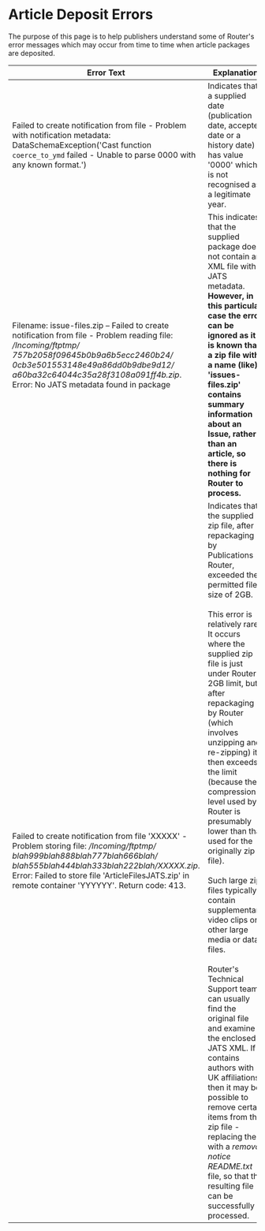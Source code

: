 # Article Deposit Errors #

The purpose of this page is to help publishers understand some of Router's error messages which may occur from time to time when article packages are deposited.

| Error Text | Explanation |
|---------|----------|
| Failed to create notification from file - Problem with notification metadata: DataSchemaException('Cast function `coerce_to_ymd` failed - Unable to parse 0000 with any known format.')                                                                            | Indicates that a supplied date (publication date, accepted date or a history date) has value '0000' which is not recognised as a legitimate year.  |
| Filename: issue-files.zip – Failed to create notification from file - Problem reading file: */Incoming/ftptmp/ 757b2058f09645b0b9a6b5ecc2460b24/ 0cb3e501553148e49a86dd0b9dbe9d12/ a60ba32c64044c35a28f3108a091ff4b.zip*. Error: No JATS metadata found in package | This indicates that the supplied package does not contain an XML file with JATS metadata.  **However, in this particular case the error can be ignored as it is known that a zip file with a name (like) 'issues-files.zip' contains summary information about an Issue, rather than an article, so there is nothing for Router to process.** |
| Failed to create notification from file 'XXXXX' - Problem storing file: */Incoming/ftptmp/ blah999blah888blah777blah666blah/ blah555blah444blah333blah222blah/XXXXX.zip*. Error: Failed to store file 'ArticleFilesJATS.zip' in remote container 'YYYYYY'. Return code: 413. | Indicates that the supplied zip file, after repackaging by Publications Router, exceeded the permitted file size of 2GB. <br><br>This error is relatively rare. It occurs where the supplied zip file is just under Router's 2GB limit, but after repackaging by Router (which involves unzipping and re-zipping) it then exceeds the limit (because the compression level used by Router is presumably lower than that used for the originally zip file).<br><br>Such large zip files typically contain supplementary video clips or other large media or data files.<br><br>Router's Technical Support team can usually find the original file and examine the enclosed JATS XML. If it contains authors with UK affiliations, then it may be possible to remove certain items from the zip file - replacing them with a *removal notice README.txt* file, so that the resulting file can be successfully processed. |

